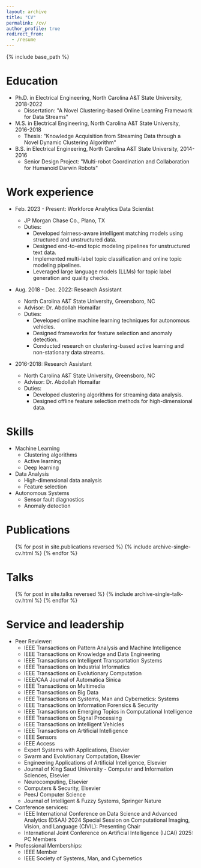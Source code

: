 ```yaml
---
layout: archive
title: "CV"
permalink: /cv/
author_profile: true
redirect_from:
  - /resume
---
```


{% include base_path %}

Education
======
* Ph.D. in Electrical Engineering, North Carolina A&T State University, 2018-2022  
  * Dissertation: "A Novel Clustering-based Online Learning Framework for Data Streams"
* M.S. in Electrical Engineering, North Carolina A&T State University, 2016-2018  
  * Thesis: "Knowledge Acquisition from Streaming Data through a Novel Dynamic Clustering Algorithm"
* B.S. in Electrical Engineering, North Carolina A&T State University, 2014-2016  
  * Senior Design Project: "Multi-robot Coordination and Collaboration for Humanoid Darwin Robots"

Work experience
======
* Feb. 2023 - Present: Workforce Analytics Data Scientist  
  * JP Morgan Chase Co., Plano, TX  
  * Duties: 
    - Developed fairness-aware intelligent matching models using structured and unstructured data.
    - Designed end-to-end topic modeling pipelines for unstructured text data.
    - Implemented multi-label topic classification and online topic modeling pipelines.
    - Leveraged large language models (LLMs) for topic label generation and quality checks.

* Aug. 2018 - Dec. 2022: Research Assistant  
  * North Carolina A&T State University, Greensboro, NC  
  * Advisor: Dr. Abdollah Homaifar  
  * Duties: 
    - Developed online machine learning techniques for autonomous vehicles.
    - Designed frameworks for feature selection and anomaly detection.
    - Conducted research on clustering-based active learning and non-stationary data streams.

* 2016-2018: Research Assistant  
  * North Carolina A&T State University, Greensboro, NC  
  * Advisor: Dr. Abdollah Homaifar  
  * Duties:
    - Developed clustering algorithms for streaming data analysis.
    - Designed offline feature selection methods for high-dimensional data.

Skills
======
* Machine Learning
  * Clustering algorithms
  * Active learning
  * Deep learning
* Data Analysis
  * High-dimensional data analysis
  * Feature selection
* Autonomous Systems
  * Sensor fault diagnostics
  * Anomaly detection

Publications
======
<ul>{% for post in site.publications reversed %}
    {% include archive-single-cv.html %}
{% endfor %}</ul>

Talks
======
<ul>{% for post in site.talks reversed %}
    {% include archive-single-talk-cv.html %}
{% endfor %}</ul>


Service and leadership
======
* Peer Reviewer:
  - IEEE Transactions on Pattern Analysis and Machine Intelligence
  - IEEE Transactions on Knowledge and Data Engineering
  - IEEE Transactions on Intelligent Transportation Systems
  - IEEE Transactions on Industrial Informatics
  - IEEE Transactions on Evolutionary Computation
  - IEEE/CAA Journal of Automatica Sinica
  - IEEE Transactions on Multimedia
  - IEEE Transactions on Big Data
  - IEEE Transactions on Systems, Man and Cybernetics: Systems
  - IEEE Transactions on Information Forensics & Security
  - IEEE Transactions on Emerging Topics in Computational Intelligence
  - IEEE Transactions on Signal Processing
  - IEEE Transactions on Intelligent Vehicles
  - IEEE Transactions on Artificial Intelligence
  - IEEE Sensors
  - IEEE Access
  - Expert Systems with Applications, Elsevier
  - Swarm and Evolutionary Computation, Elsevier
  - Engineering Applications of Artificial Intelligence, Elsevier
  - Journal of King Saud University - Computer and Information Sciences, Elsevier
  - Neurocomputing, Elsevier
  - Computers & Security, Elsevier
  - PeerJ Computer Science
  - Journal of Intelligent & Fuzzy Systems, Springer Nature
* Conference services:
  - IEEE International Conference on Data Science and Advanced Analytics (DSAA) 2024 Special Session on Computational Imaging, Vision, and Language (CIVIL): Presenting Chair
  - International Joint Conference on Artificial Intelligence (IJCAI) 2025: PC Members
* Professional Memberships:
  - IEEE Member
  - IEEE Society of Systems, Man, and Cybernetics

